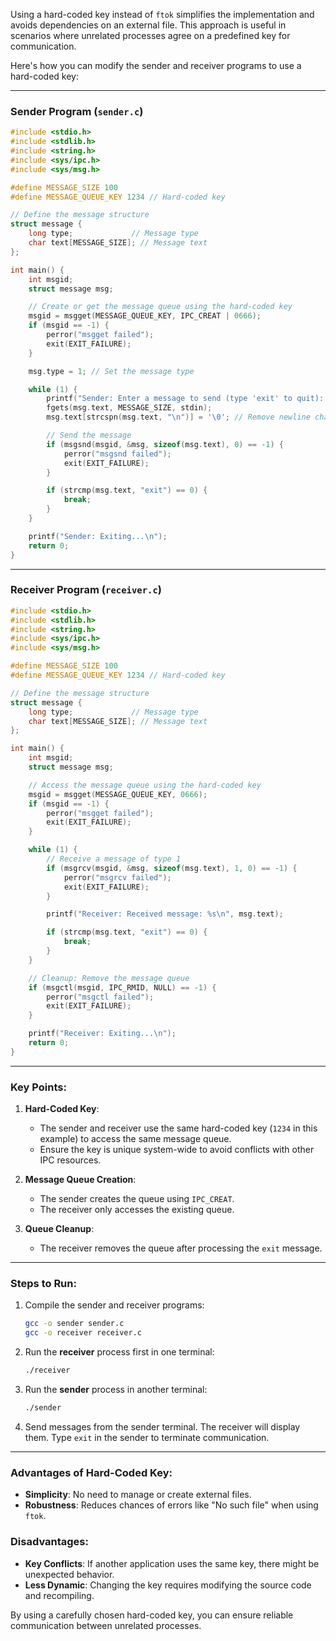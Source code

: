 Using a hard-coded key instead of `ftok` simplifies the implementation and avoids dependencies on an external file. This approach is useful in scenarios where unrelated processes agree on a predefined key for communication.

Here's how you can modify the sender and receiver programs to use a hard-coded key:

---

### Sender Program (`sender.c`)

```c
#include <stdio.h>
#include <stdlib.h>
#include <string.h>
#include <sys/ipc.h>
#include <sys/msg.h>

#define MESSAGE_SIZE 100
#define MESSAGE_QUEUE_KEY 1234 // Hard-coded key

// Define the message structure
struct message {
    long type;             // Message type
    char text[MESSAGE_SIZE]; // Message text
};

int main() {
    int msgid;
    struct message msg;

    // Create or get the message queue using the hard-coded key
    msgid = msgget(MESSAGE_QUEUE_KEY, IPC_CREAT | 0666);
    if (msgid == -1) {
        perror("msgget failed");
        exit(EXIT_FAILURE);
    }

    msg.type = 1; // Set the message type

    while (1) {
        printf("Sender: Enter a message to send (type 'exit' to quit): ");
        fgets(msg.text, MESSAGE_SIZE, stdin);
        msg.text[strcspn(msg.text, "\n")] = '\0'; // Remove newline character

        // Send the message
        if (msgsnd(msgid, &msg, sizeof(msg.text), 0) == -1) {
            perror("msgsnd failed");
            exit(EXIT_FAILURE);
        }

        if (strcmp(msg.text, "exit") == 0) {
            break;
        }
    }

    printf("Sender: Exiting...\n");
    return 0;
}
```

---

### Receiver Program (`receiver.c`)

```c
#include <stdio.h>
#include <stdlib.h>
#include <string.h>
#include <sys/ipc.h>
#include <sys/msg.h>

#define MESSAGE_SIZE 100
#define MESSAGE_QUEUE_KEY 1234 // Hard-coded key

// Define the message structure
struct message {
    long type;             // Message type
    char text[MESSAGE_SIZE]; // Message text
};

int main() {
    int msgid;
    struct message msg;

    // Access the message queue using the hard-coded key
    msgid = msgget(MESSAGE_QUEUE_KEY, 0666);
    if (msgid == -1) {
        perror("msgget failed");
        exit(EXIT_FAILURE);
    }

    while (1) {
        // Receive a message of type 1
        if (msgrcv(msgid, &msg, sizeof(msg.text), 1, 0) == -1) {
            perror("msgrcv failed");
            exit(EXIT_FAILURE);
        }

        printf("Receiver: Received message: %s\n", msg.text);

        if (strcmp(msg.text, "exit") == 0) {
            break;
        }
    }

    // Cleanup: Remove the message queue
    if (msgctl(msgid, IPC_RMID, NULL) == -1) {
        perror("msgctl failed");
        exit(EXIT_FAILURE);
    }

    printf("Receiver: Exiting...\n");
    return 0;
}
```

---

### Key Points:
1. **Hard-Coded Key**:
   - The sender and receiver use the same hard-coded key (`1234` in this example) to access the same message queue.
   - Ensure the key is unique system-wide to avoid conflicts with other IPC resources.

2. **Message Queue Creation**:
   - The sender creates the queue using `IPC_CREAT`.
   - The receiver only accesses the existing queue.

3. **Queue Cleanup**:
   - The receiver removes the queue after processing the `exit` message.

---

### Steps to Run:
1. Compile the sender and receiver programs:
   ```bash
   gcc -o sender sender.c
   gcc -o receiver receiver.c
   ```

2. Run the **receiver** process first in one terminal:
   ```bash
   ./receiver
   ```

3. Run the **sender** process in another terminal:
   ```bash
   ./sender
   ```

4. Send messages from the sender terminal. The receiver will display them. Type `exit` in the sender to terminate communication.

---

### Advantages of Hard-Coded Key:
- **Simplicity**: No need to manage or create external files.
- **Robustness**: Reduces chances of errors like "No such file" when using `ftok`.

### Disadvantages:
- **Key Conflicts**: If another application uses the same key, there might be unexpected behavior.
- **Less Dynamic**: Changing the key requires modifying the source code and recompiling.

By using a carefully chosen hard-coded key, you can ensure reliable communication between unrelated processes.
